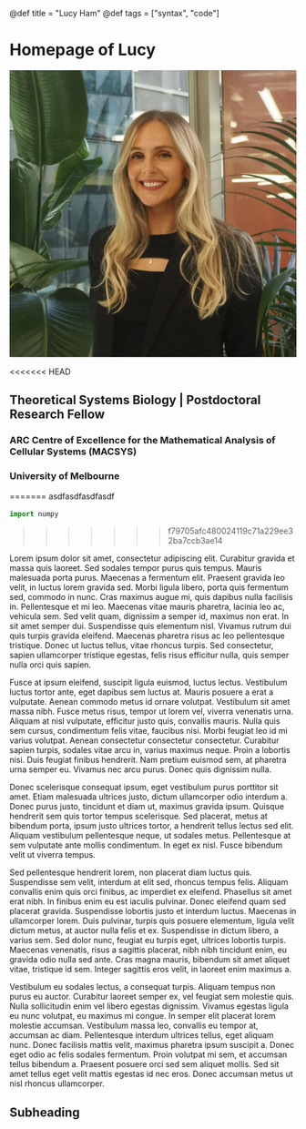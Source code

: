 @def title = "Lucy Ham"
@def tags = ["syntax", "code"]

# Homepage of Lucy

![image](profile.png)

<<<<<<< HEAD
## Theoretical Systems Biology | Postdoctoral Research Fellow  
### ARC Centre of Excellence for the Mathematical Analysis of Cellular Systems (MACSYS)  
### University of Melbourne 
=======
asdfasdfasdfasdf 

```python
import numpy
```
>>>>>>> f79705afc480024119c71a229ee32ba7ccb3ae14

Lorem ipsum dolor sit amet, consectetur adipiscing elit. Curabitur gravida et massa quis laoreet. Sed sodales tempor purus quis tempus. Mauris malesuada porta purus. Maecenas a fermentum elit. Praesent gravida leo velit, in luctus lorem gravida sed. Morbi ligula libero, porta quis fermentum sed, commodo in nunc. Cras maximus augue mi, quis dapibus nulla facilisis in. Pellentesque et mi leo. Maecenas vitae mauris pharetra, lacinia leo ac, vehicula sem. Sed velit quam, dignissim a semper id, maximus non erat. In sit amet semper dui. Suspendisse quis elementum nisl. Vivamus rutrum dui quis turpis gravida eleifend. Maecenas pharetra risus ac leo pellentesque tristique. Donec ut luctus tellus, vitae rhoncus turpis. Sed consectetur, sapien ullamcorper tristique egestas, felis risus efficitur nulla, quis semper nulla orci quis sapien.

Fusce at ipsum eleifend, suscipit ligula euismod, luctus lectus. Vestibulum luctus tortor ante, eget dapibus sem luctus at. Mauris posuere a erat a vulputate. Aenean commodo metus id ornare volutpat. Vestibulum sit amet massa nibh. Fusce metus risus, tempor ut lorem vel, viverra venenatis urna. Aliquam at nisl vulputate, efficitur justo quis, convallis mauris. Nulla quis sem cursus, condimentum felis vitae, faucibus nisi. Morbi feugiat leo id mi varius volutpat. Aenean consectetur consectetur consectetur. Curabitur sapien turpis, sodales vitae arcu in, varius maximus neque. Proin a lobortis nisi. Duis feugiat finibus hendrerit. Nam pretium euismod sem, at pharetra urna semper eu. Vivamus nec arcu purus. Donec quis dignissim nulla.

Donec scelerisque consequat ipsum, eget vestibulum purus porttitor sit amet. Etiam malesuada ultrices justo, dictum ullamcorper odio interdum a. Donec purus justo, tincidunt et diam ut, maximus gravida ipsum. Quisque hendrerit sem quis tortor tempus scelerisque. Sed placerat, metus at bibendum porta, ipsum justo ultrices tortor, a hendrerit tellus lectus sed elit. Aliquam vestibulum pellentesque neque, ut sodales metus. Pellentesque at sem vulputate ante mollis condimentum. In eget ex nisl. Fusce bibendum velit ut viverra tempus.

Sed pellentesque hendrerit lorem, non placerat diam luctus quis. Suspendisse sem velit, interdum at elit sed, rhoncus tempus felis. Aliquam convallis enim quis orci finibus, ac imperdiet ex eleifend. Phasellus sit amet erat nibh. In finibus enim eu est iaculis pulvinar. Donec eleifend quam sed placerat gravida. Suspendisse lobortis justo et interdum luctus. Maecenas in ullamcorper lorem. Duis pulvinar, turpis quis posuere elementum, ligula velit dictum metus, at auctor nulla felis et ex. Suspendisse in dictum libero, a varius sem. Sed dolor nunc, feugiat eu turpis eget, ultrices lobortis turpis. Maecenas venenatis, risus a sagittis placerat, nibh nibh tincidunt enim, eu gravida odio nulla sed ante. Cras magna mauris, bibendum sit amet aliquet vitae, tristique id sem. Integer sagittis eros velit, in laoreet enim maximus a.

Vestibulum eu sodales lectus, a consequat turpis. Aliquam tempus non purus eu auctor. Curabitur laoreet semper ex, vel feugiat sem molestie quis. Nulla sollicitudin enim vel libero egestas dignissim. Vivamus egestas ligula eu nunc volutpat, eu maximus mi congue. In semper elit placerat lorem molestie accumsan. Vestibulum massa leo, convallis eu tempor at, accumsan ac diam. Pellentesque interdum ultrices tellus, eget aliquam nunc. Donec facilisis mattis velit, maximus pharetra ipsum suscipit a. Donec eget odio ac felis sodales fermentum. Proin volutpat mi sem, et accumsan tellus bibendum a. Praesent posuere orci sed sem aliquet mollis. Sed sit amet tellus eget velit mattis egestas id nec eros. Donec accumsan metus ut nisl rhoncus ullamcorper.

## Subheading 



